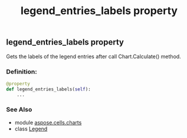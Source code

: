 ﻿---
title: legend_entries_labels property
second_title: Aspose.Cells for Python via .NET API References
description: 
type: docs
weight: 270
url: /aspose.cells.charts/legend/legend_entries_labels/
is_root: false
---

## legend_entries_labels property


Gets the labels of the legend entries after call Chart.Calculate() method.
### Definition:
```python
@property
def legend_entries_labels(self):
    ...
```

### See Also
* module [aspose.cells.charts](../../)
* class [Legend](/cells/python-net/aspose.cells.charts/legend)
